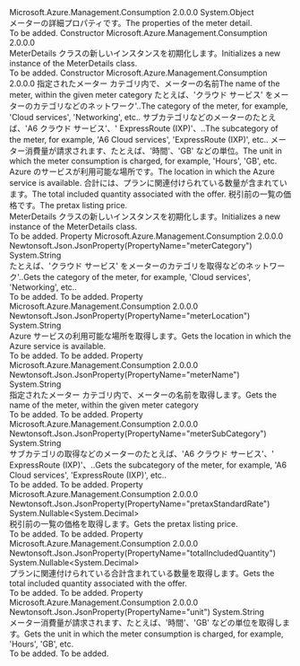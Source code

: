 <Type Name="MeterDetails" FullName="Microsoft.Azure.Management.Consumption.Models.MeterDetails">
  <TypeSignature Language="C#" Value="public class MeterDetails" />
  <TypeSignature Language="ILAsm" Value=".class public auto ansi beforefieldinit MeterDetails extends System.Object" />
  <TypeSignature Language="DocId" Value="T:Microsoft.Azure.Management.Consumption.Models.MeterDetails" />
  <TypeSignature Language="VB.NET" Value="Public Class MeterDetails" />
  <TypeSignature Language="F#" Value="type MeterDetails = class" />
  <AssemblyInfo>
    <AssemblyName>Microsoft.Azure.Management.Consumption</AssemblyName>
    <AssemblyVersion>2.0.0.0</AssemblyVersion>
  </AssemblyInfo>
  <Base>
    <BaseTypeName>System.Object</BaseTypeName>
  </Base>
  <Interfaces />
  <Docs>
    <summary>
            <span data-ttu-id="d74f9-101">メーターの詳細プロパティです。</span><span class="sxs-lookup"><span data-stu-id="d74f9-101">The properties of the meter detail.</span></span>
            </summary>
    <remarks>To be added.</remarks>
  </Docs>
  <Members>
    <Member MemberName=".ctor">
      <MemberSignature Language="C#" Value="public MeterDetails ();" />
      <MemberSignature Language="ILAsm" Value=".method public hidebysig specialname rtspecialname instance void .ctor() cil managed" />
      <MemberSignature Language="DocId" Value="M:Microsoft.Azure.Management.Consumption.Models.MeterDetails.#ctor" />
      <MemberSignature Language="VB.NET" Value="Public Sub New ()" />
      <MemberType>Constructor</MemberType>
      <AssemblyInfo>
        <AssemblyName>Microsoft.Azure.Management.Consumption</AssemblyName>
        <AssemblyVersion>2.0.0.0</AssemblyVersion>
      </AssemblyInfo>
      <Parameters />
      <Docs>
        <summary>
            <span data-ttu-id="d74f9-102">MeterDetails クラスの新しいインスタンスを初期化します。</span><span class="sxs-lookup"><span data-stu-id="d74f9-102">Initializes a new instance of the MeterDetails class.</span></span>
            </summary>
        <remarks>To be added.</remarks>
      </Docs>
    </Member>
    <Member MemberName=".ctor">
      <MemberSignature Language="C#" Value="public MeterDetails (string meterName = null, string meterCategory = null, string meterSubCategory = null, string unit = null, string meterLocation = null, Nullable&lt;decimal&gt; totalIncludedQuantity = null, Nullable&lt;decimal&gt; pretaxStandardRate = null);" />
      <MemberSignature Language="ILAsm" Value=".method public hidebysig specialname rtspecialname instance void .ctor(string meterName, string meterCategory, string meterSubCategory, string unit, string meterLocation, valuetype System.Nullable`1&lt;valuetype System.Decimal&gt; totalIncludedQuantity, valuetype System.Nullable`1&lt;valuetype System.Decimal&gt; pretaxStandardRate) cil managed" />
      <MemberSignature Language="DocId" Value="M:Microsoft.Azure.Management.Consumption.Models.MeterDetails.#ctor(System.String,System.String,System.String,System.String,System.String,System.Nullable{System.Decimal},System.Nullable{System.Decimal})" />
      <MemberSignature Language="VB.NET" Value="Public Sub New (Optional meterName As String = null, Optional meterCategory As String = null, Optional meterSubCategory As String = null, Optional unit As String = null, Optional meterLocation As String = null, Optional totalIncludedQuantity As Nullable(Of Decimal) = null, Optional pretaxStandardRate As Nullable(Of Decimal) = null)" />
      <MemberSignature Language="F#" Value="new Microsoft.Azure.Management.Consumption.Models.MeterDetails : string * string * string * string * string * Nullable&lt;decimal&gt; * Nullable&lt;decimal&gt; -&gt; Microsoft.Azure.Management.Consumption.Models.MeterDetails" Usage="new Microsoft.Azure.Management.Consumption.Models.MeterDetails (meterName, meterCategory, meterSubCategory, unit, meterLocation, totalIncludedQuantity, pretaxStandardRate)" />
      <MemberType>Constructor</MemberType>
      <AssemblyInfo>
        <AssemblyName>Microsoft.Azure.Management.Consumption</AssemblyName>
        <AssemblyVersion>2.0.0.0</AssemblyVersion>
      </AssemblyInfo>
      <Parameters>
        <Parameter Name="meterName" Type="System.String" />
        <Parameter Name="meterCategory" Type="System.String" />
        <Parameter Name="meterSubCategory" Type="System.String" />
        <Parameter Name="unit" Type="System.String" />
        <Parameter Name="meterLocation" Type="System.String" />
        <Parameter Name="totalIncludedQuantity" Type="System.Nullable&lt;System.Decimal&gt;" />
        <Parameter Name="pretaxStandardRate" Type="System.Nullable&lt;System.Decimal&gt;" />
      </Parameters>
      <Docs>
        <param name="meterName"><span data-ttu-id="d74f9-103">指定されたメーター カテゴリ内で、メーターの名前</span><span class="sxs-lookup"><span data-stu-id="d74f9-103">The name of the meter, within the given meter category</span></span></param>
        <param name="meterCategory"><span data-ttu-id="d74f9-104">たとえば、'クラウド サービス' をメーターのカテゴリなどのネットワーク'..</span><span class="sxs-lookup"><span data-stu-id="d74f9-104">The category of the meter, for example, 'Cloud services', 'Networking', etc..</span></span></param>
        <param name="meterSubCategory"><span data-ttu-id="d74f9-105">サブカテゴリなどのメーターのたとえば、'A6 クラウド サービス'、' ExpressRoute (IXP)'、..</span><span class="sxs-lookup"><span data-stu-id="d74f9-105">The subcategory of the meter, for example, 'A6 Cloud services', 'ExpressRoute (IXP)', etc..</span></span></param>
        <param name="unit"><span data-ttu-id="d74f9-106">メーター消費量が請求されます、たとえば、'時間'、'GB' などの単位。</span><span class="sxs-lookup"><span data-stu-id="d74f9-106">The unit in which the meter consumption is charged, for example, 'Hours', 'GB', etc.</span></span></param>
        <param name="meterLocation"><span data-ttu-id="d74f9-107">Azure のサービスが利用可能な場所です。</span><span class="sxs-lookup"><span data-stu-id="d74f9-107">The location in which the Azure service is available.</span></span></param>
        <param name="totalIncludedQuantity"><span data-ttu-id="d74f9-108">合計には、プランに関連付けられている数量が含まれています。</span><span class="sxs-lookup"><span data-stu-id="d74f9-108">The total included quantity associated with the offer.</span></span></param>
        <param name="pretaxStandardRate"><span data-ttu-id="d74f9-109">税引前の一覧の価格です。</span><span class="sxs-lookup"><span data-stu-id="d74f9-109">The pretax listing price.</span></span></param>
        <summary>
            <span data-ttu-id="d74f9-110">MeterDetails クラスの新しいインスタンスを初期化します。</span><span class="sxs-lookup"><span data-stu-id="d74f9-110">Initializes a new instance of the MeterDetails class.</span></span>
            </summary>
        <remarks>To be added.</remarks>
      </Docs>
    </Member>
    <Member MemberName="MeterCategory">
      <MemberSignature Language="C#" Value="public string MeterCategory { get; }" />
      <MemberSignature Language="ILAsm" Value=".property instance string MeterCategory" />
      <MemberSignature Language="DocId" Value="P:Microsoft.Azure.Management.Consumption.Models.MeterDetails.MeterCategory" />
      <MemberSignature Language="VB.NET" Value="Public ReadOnly Property MeterCategory As String" />
      <MemberSignature Language="F#" Value="member this.MeterCategory : string" Usage="Microsoft.Azure.Management.Consumption.Models.MeterDetails.MeterCategory" />
      <MemberType>Property</MemberType>
      <AssemblyInfo>
        <AssemblyName>Microsoft.Azure.Management.Consumption</AssemblyName>
        <AssemblyVersion>2.0.0.0</AssemblyVersion>
      </AssemblyInfo>
      <Attributes>
        <Attribute>
          <AttributeName>Newtonsoft.Json.JsonProperty(PropertyName="meterCategory")</AttributeName>
        </Attribute>
      </Attributes>
      <ReturnValue>
        <ReturnType>System.String</ReturnType>
      </ReturnValue>
      <Docs>
        <summary>
            <span data-ttu-id="d74f9-111">たとえば、'クラウド サービス' をメーターのカテゴリを取得などのネットワーク'..</span><span class="sxs-lookup"><span data-stu-id="d74f9-111">Gets the category of the meter, for example, 'Cloud services', 'Networking', etc..</span></span>
            </summary>
        <value>To be added.</value>
        <remarks>To be added.</remarks>
      </Docs>
    </Member>
    <Member MemberName="MeterLocation">
      <MemberSignature Language="C#" Value="public string MeterLocation { get; }" />
      <MemberSignature Language="ILAsm" Value=".property instance string MeterLocation" />
      <MemberSignature Language="DocId" Value="P:Microsoft.Azure.Management.Consumption.Models.MeterDetails.MeterLocation" />
      <MemberSignature Language="VB.NET" Value="Public ReadOnly Property MeterLocation As String" />
      <MemberSignature Language="F#" Value="member this.MeterLocation : string" Usage="Microsoft.Azure.Management.Consumption.Models.MeterDetails.MeterLocation" />
      <MemberType>Property</MemberType>
      <AssemblyInfo>
        <AssemblyName>Microsoft.Azure.Management.Consumption</AssemblyName>
        <AssemblyVersion>2.0.0.0</AssemblyVersion>
      </AssemblyInfo>
      <Attributes>
        <Attribute>
          <AttributeName>Newtonsoft.Json.JsonProperty(PropertyName="meterLocation")</AttributeName>
        </Attribute>
      </Attributes>
      <ReturnValue>
        <ReturnType>System.String</ReturnType>
      </ReturnValue>
      <Docs>
        <summary>
            <span data-ttu-id="d74f9-112">Azure サービスの利用可能な場所を取得します。</span><span class="sxs-lookup"><span data-stu-id="d74f9-112">Gets the location in which the Azure service is available.</span></span>
            </summary>
        <value>To be added.</value>
        <remarks>To be added.</remarks>
      </Docs>
    </Member>
    <Member MemberName="MeterName">
      <MemberSignature Language="C#" Value="public string MeterName { get; }" />
      <MemberSignature Language="ILAsm" Value=".property instance string MeterName" />
      <MemberSignature Language="DocId" Value="P:Microsoft.Azure.Management.Consumption.Models.MeterDetails.MeterName" />
      <MemberSignature Language="VB.NET" Value="Public ReadOnly Property MeterName As String" />
      <MemberSignature Language="F#" Value="member this.MeterName : string" Usage="Microsoft.Azure.Management.Consumption.Models.MeterDetails.MeterName" />
      <MemberType>Property</MemberType>
      <AssemblyInfo>
        <AssemblyName>Microsoft.Azure.Management.Consumption</AssemblyName>
        <AssemblyVersion>2.0.0.0</AssemblyVersion>
      </AssemblyInfo>
      <Attributes>
        <Attribute>
          <AttributeName>Newtonsoft.Json.JsonProperty(PropertyName="meterName")</AttributeName>
        </Attribute>
      </Attributes>
      <ReturnValue>
        <ReturnType>System.String</ReturnType>
      </ReturnValue>
      <Docs>
        <summary>
            <span data-ttu-id="d74f9-113">指定されたメーター カテゴリ内で、メーターの名前を取得します。</span><span class="sxs-lookup"><span data-stu-id="d74f9-113">Gets the name of the meter, within the given meter category</span></span>
            </summary>
        <value>To be added.</value>
        <remarks>To be added.</remarks>
      </Docs>
    </Member>
    <Member MemberName="MeterSubCategory">
      <MemberSignature Language="C#" Value="public string MeterSubCategory { get; }" />
      <MemberSignature Language="ILAsm" Value=".property instance string MeterSubCategory" />
      <MemberSignature Language="DocId" Value="P:Microsoft.Azure.Management.Consumption.Models.MeterDetails.MeterSubCategory" />
      <MemberSignature Language="VB.NET" Value="Public ReadOnly Property MeterSubCategory As String" />
      <MemberSignature Language="F#" Value="member this.MeterSubCategory : string" Usage="Microsoft.Azure.Management.Consumption.Models.MeterDetails.MeterSubCategory" />
      <MemberType>Property</MemberType>
      <AssemblyInfo>
        <AssemblyName>Microsoft.Azure.Management.Consumption</AssemblyName>
        <AssemblyVersion>2.0.0.0</AssemblyVersion>
      </AssemblyInfo>
      <Attributes>
        <Attribute>
          <AttributeName>Newtonsoft.Json.JsonProperty(PropertyName="meterSubCategory")</AttributeName>
        </Attribute>
      </Attributes>
      <ReturnValue>
        <ReturnType>System.String</ReturnType>
      </ReturnValue>
      <Docs>
        <summary>
            <span data-ttu-id="d74f9-114">サブカテゴリの取得などのメーターのたとえば、'A6 クラウド サービス'、' ExpressRoute (IXP)'、..</span><span class="sxs-lookup"><span data-stu-id="d74f9-114">Gets the subcategory of the meter, for example, 'A6 Cloud services', 'ExpressRoute (IXP)', etc..</span></span>
            </summary>
        <value>To be added.</value>
        <remarks>To be added.</remarks>
      </Docs>
    </Member>
    <Member MemberName="PretaxStandardRate">
      <MemberSignature Language="C#" Value="public Nullable&lt;decimal&gt; PretaxStandardRate { get; }" />
      <MemberSignature Language="ILAsm" Value=".property instance valuetype System.Nullable`1&lt;valuetype System.Decimal&gt; PretaxStandardRate" />
      <MemberSignature Language="DocId" Value="P:Microsoft.Azure.Management.Consumption.Models.MeterDetails.PretaxStandardRate" />
      <MemberSignature Language="VB.NET" Value="Public ReadOnly Property PretaxStandardRate As Nullable(Of Decimal)" />
      <MemberSignature Language="F#" Value="member this.PretaxStandardRate : Nullable&lt;decimal&gt;" Usage="Microsoft.Azure.Management.Consumption.Models.MeterDetails.PretaxStandardRate" />
      <MemberType>Property</MemberType>
      <AssemblyInfo>
        <AssemblyName>Microsoft.Azure.Management.Consumption</AssemblyName>
        <AssemblyVersion>2.0.0.0</AssemblyVersion>
      </AssemblyInfo>
      <Attributes>
        <Attribute>
          <AttributeName>Newtonsoft.Json.JsonProperty(PropertyName="pretaxStandardRate")</AttributeName>
        </Attribute>
      </Attributes>
      <ReturnValue>
        <ReturnType>System.Nullable&lt;System.Decimal&gt;</ReturnType>
      </ReturnValue>
      <Docs>
        <summary>
            <span data-ttu-id="d74f9-115">税引前の一覧の価格を取得します。</span><span class="sxs-lookup"><span data-stu-id="d74f9-115">Gets the pretax listing price.</span></span>
            </summary>
        <value>To be added.</value>
        <remarks>To be added.</remarks>
      </Docs>
    </Member>
    <Member MemberName="TotalIncludedQuantity">
      <MemberSignature Language="C#" Value="public Nullable&lt;decimal&gt; TotalIncludedQuantity { get; }" />
      <MemberSignature Language="ILAsm" Value=".property instance valuetype System.Nullable`1&lt;valuetype System.Decimal&gt; TotalIncludedQuantity" />
      <MemberSignature Language="DocId" Value="P:Microsoft.Azure.Management.Consumption.Models.MeterDetails.TotalIncludedQuantity" />
      <MemberSignature Language="VB.NET" Value="Public ReadOnly Property TotalIncludedQuantity As Nullable(Of Decimal)" />
      <MemberSignature Language="F#" Value="member this.TotalIncludedQuantity : Nullable&lt;decimal&gt;" Usage="Microsoft.Azure.Management.Consumption.Models.MeterDetails.TotalIncludedQuantity" />
      <MemberType>Property</MemberType>
      <AssemblyInfo>
        <AssemblyName>Microsoft.Azure.Management.Consumption</AssemblyName>
        <AssemblyVersion>2.0.0.0</AssemblyVersion>
      </AssemblyInfo>
      <Attributes>
        <Attribute>
          <AttributeName>Newtonsoft.Json.JsonProperty(PropertyName="totalIncludedQuantity")</AttributeName>
        </Attribute>
      </Attributes>
      <ReturnValue>
        <ReturnType>System.Nullable&lt;System.Decimal&gt;</ReturnType>
      </ReturnValue>
      <Docs>
        <summary>
            <span data-ttu-id="d74f9-116">プランに関連付けられている合計含まれている数量を取得します。</span><span class="sxs-lookup"><span data-stu-id="d74f9-116">Gets the total included quantity associated with the offer.</span></span>
            </summary>
        <value>To be added.</value>
        <remarks>To be added.</remarks>
      </Docs>
    </Member>
    <Member MemberName="Unit">
      <MemberSignature Language="C#" Value="public string Unit { get; }" />
      <MemberSignature Language="ILAsm" Value=".property instance string Unit" />
      <MemberSignature Language="DocId" Value="P:Microsoft.Azure.Management.Consumption.Models.MeterDetails.Unit" />
      <MemberSignature Language="VB.NET" Value="Public ReadOnly Property Unit As String" />
      <MemberSignature Language="F#" Value="member this.Unit : string" Usage="Microsoft.Azure.Management.Consumption.Models.MeterDetails.Unit" />
      <MemberType>Property</MemberType>
      <AssemblyInfo>
        <AssemblyName>Microsoft.Azure.Management.Consumption</AssemblyName>
        <AssemblyVersion>2.0.0.0</AssemblyVersion>
      </AssemblyInfo>
      <Attributes>
        <Attribute>
          <AttributeName>Newtonsoft.Json.JsonProperty(PropertyName="unit")</AttributeName>
        </Attribute>
      </Attributes>
      <ReturnValue>
        <ReturnType>System.String</ReturnType>
      </ReturnValue>
      <Docs>
        <summary>
            <span data-ttu-id="d74f9-117">メーター消費量が請求されます、たとえば、'時間'、'GB' などの単位を取得します。</span><span class="sxs-lookup"><span data-stu-id="d74f9-117">Gets the unit in which the meter consumption is charged, for example, 'Hours', 'GB', etc.</span></span>
            </summary>
        <value>To be added.</value>
        <remarks>To be added.</remarks>
      </Docs>
    </Member>
  </Members>
</Type>